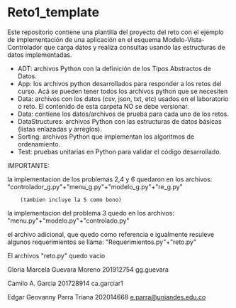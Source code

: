 # Reto1_template

Este repositorio contiene una plantilla del proyecto del reto con el ejemplo de implementación de una aplicación en el esquema Modelo-Vista-Controlador que carga datos y realiza consultas usando las estructuras de datos implementadas. 

*	ADT: archivos Python con la definición de los Tipos Abstractos de Datos.
*	App: los archivos python desarrollados para responder a los retos del curso. Acá se pueden tener todos los archivos python que se necesiten
*	Data: archivos con los datos (csv, json, txt, etc) usados en el laboratorio o reto. El contenido de esta carpeta NO se debe versionar.
*	Data: contiene los datos/archivos de prueba para cada uno de los retos.
*	DataStructures: archivos Python con las estructuras de datos básicas (listas enlazadas y arreglos).
*	Sorting: archivos Python que implementan los algoritmos de ordenamiento.
*	Test: pruebas unitarias en Python para validar el código desarrollado.


IMPORTANTE: 

la implementacion de los problemas 2,4 y 6 quedaron en los archivos:
        "controlador_g.py"+"menu_g.py"+"modelo_g.py"+"re_g.py"

        (tambien incluye la 5 como bono)

la implementacion del problema 3 quedo en los archivos:
         "menu.py"+"modelo.py"+"controlado.py"

el archivo adicional, que quedo como referencia e igualmente resuleve algunos requerimientos se llama:
        "Requerimientos.py"+"reto.py"

El archivos "reto.py" quedo vacio


Gloria Marcela Guevara Moreno
201912754
gg.guevara

Camilo A. Garcia
201728914
ca.garciar1

Edgar Geovanny Parra Triana
202014668
e.parra@uniandes.edu.co